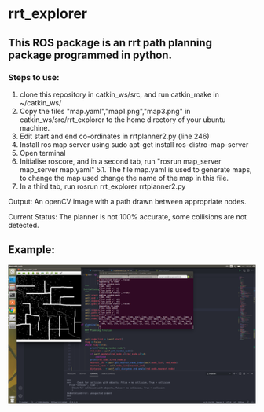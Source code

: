 # rrt_explorer

## This  ROS package is an rrt path planning package programmed in python. 

### Steps to use:

  1. clone this repository in catkin_ws/src, and run catkin_make in ~/catkin_ws/
  2. Copy the files "map.yaml","map1.png","map3.png" in catkin_ws/src/rrt_explorer to the home directory of your ubuntu machine.
  3. Edit start and end co-ordinates in rrtplanner2.py (line 246)
  4. Install ros map server using sudo apt-get install ros-distro-map-server
  5. Open terminal
  6. Initialise roscore, and in a second tab, run "rosrun map_server map_server map.yaml"
    5.1. The file map.yaml is used to generate maps, to change the map used change the name of the map in this file. 
  7. In a third tab, run rosrun rrt_explorer rrtplanner2.py
  
  Output: An openCV image with a path drawn between appropriate nodes. 
  
  Current Status: The planner is not 100% accurate, some collisions are not detected.

  ## Example:
  
  ![alt text](https://github.com/swapneel001/rrt_explorer/blob/master/example%20of%20RRT%20Planner.png)
